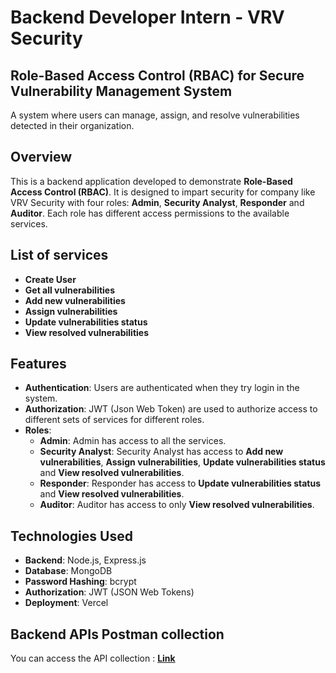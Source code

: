 # Backend Developer Intern - VRV Security

## Role-Based Access Control (RBAC) for Secure Vulnerability Management System

A system where users can manage, assign, and resolve vulnerabilities detected in their organization.

## Overview

This is a backend application developed to demonstrate **Role-Based Access Control (RBAC)**. It is designed to impart security for company like VRV Security with four roles: **Admin**, **Security Analyst**, **Responder** and **Auditor**. Each role has different access permissions to the available services.

## List of services

- **Create User**
- **Get all vulnerabilities**
- **Add new vulnerabilities**
- **Assign vulnerabilities**
- **Update vulnerabilities status**
- **View resolved vulnerabilities**

## Features

- **Authentication**: Users are authenticated when they try login in the system.
- **Authorization**: JWT (Json Web Token) are used to authorize access to different sets of services for different roles.
- **Roles**:
  - **Admin**: Admin has access to all the services.
  - **Security Analyst**: Security Analyst has access to **Add new vulnerabilities**, **Assign vulnerabilities**, **Update vulnerabilities status** and **View resolved vulnerabilities**.
  - **Responder**: Responder has access to **Update vulnerabilities status** and **View resolved vulnerabilities**.
  - **Auditor**: Auditor has access to only **View resolved vulnerabilities**.

## Technologies Used

- **Backend**: Node.js, Express.js
- **Database**: MongoDB
- **Password Hashing**: bcrypt
- **Authorization**: JWT (JSON Web Tokens)
- **Deployment**: Vercel

## Backend APIs Postman collection
You can access the API collection : [**Link**](https://drive.google.com/drive/folders/1bb9ePxwhnBly889Hh5iSAh0y7e88wPIu?usp=sharing)
